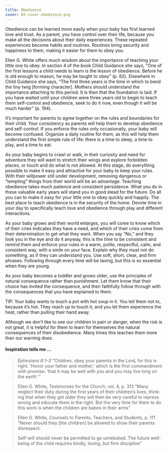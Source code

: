 ```yaml
---
title: Obedience
cover: 03-cover-obedience.png
---
```


Obedience can be learned more easily when your baby has first learned love and trust. As a parent, you have control over their life, because you make all the decisions about their daily experiences. These repeated experiences become habits and routines. Routines bring security and happiness to them, making it easier for them to obey you.

Ellen G. White offers much wisdom about the importance of teaching your little one to obey. In section 4 of the book Child Guidance she says, “One of the first lessons a child needs to learn is the lesson of obedience. Before he is old enough to reason, he may be taught to obey” (p. 82). Elsewhere in Child Guidance she says, “The first three years is the time in which to bend the tiny twig [forming character]. Mothers should understand the importance attaching to this period. It is then that the foundation is laid. If you have waited until your children were three years old to begin to teach them self-control and obedience, seek to do it now, even though it will be much harder” (p. 194).

It’s important for parents to agree together on the rules and boundaries for their child. Your consistency as parents will help them to develop obedience and self-control. If you enforce the rules only occasionally, your baby will become confused. Organize a daily routine for them, as this will help them understand the first simple rule of life: there is a time to sleep, a time to play, and a time to eat.

As your baby begins to crawl or walk, in their curiosity and need for adventure they will want to stretch their wings and explore forbidden places, or touch and do what is not allowed. At this stage, do everything possible to make it easy and attractive for your baby to keep your rules. With their willpower still under development, removing dangerous or “tempting” things from their world will be an advantage. Teaching obedience takes much patience and consistent persistence. What you do in these valuable early years will stand you in good stead for the future. Do all you can to make it easy for your little one to obey quickly and happily. The best place to teach obedience is in the security of the home. Devote time in your day to specifically teach love and obedience through play and different interactions.

As your baby grows and their world enlarges, you will come to know which of their cries indicates they have a need, and which of their cries come from their determination to get what they want. When you say “No,” and they look you in the eye and do it anyway, this is the time to be consistent and remind them and enforce your rules in a warm, polite, respectful, calm, and consistent way, with a smile on your face. Explain why they must not do something, as if they can understand you. Use soft, short, clear, and firm phrases. Following through every time will be taxing, but this is so essential when they are young.

As your baby becomes a toddler and grows older, use the principles of natural consequence rather than punishment. Let them know that their choice has invited the consequence, and then faithfully follow through with the consequences that you have explained to them.

TIP: Your baby wants to touch a pot with hot soup in it. You tell them not to, because it’s hot. They reach up to touch it, and you let them experience the heat, rather than pulling their hand away.

Although we don’t like to see our children in pain or danger, when the risk is not great, it is helpful for them to learn for themselves the natural consequences of their disobedience. Many times this teaches them more than our warning does.

#### Inspiration tells me ...

> <cite>Ephesians 6:1–3</cite>
> “Children, obey your parents in the Lord, for this is right. ‘Honor your father and mother,’ which is the first commandment with promise: ‘that it may be well with you and you may live long on the earth’ ”

> <callout>Ellen G. White, Testimonies for the Church, vol. 4, p. 313</callout>
> “Many neglect their duty during the first years of their children’s lives, think- ing that when they get older they will then be very careful to repress wrong and educate them in the right. But the very time for them to do this work is when the children are babes in their arms”

> <callout>Ellen G. White, Counsels to Parents, Teachers, and Students, p. 111</callout>
> “Never should they [the children] be allowed to show their parents disrespect.
>
> Self-will should never be permitted to go unrebuked. The future well-being of the child requires kindly, loving, but firm discipline”
